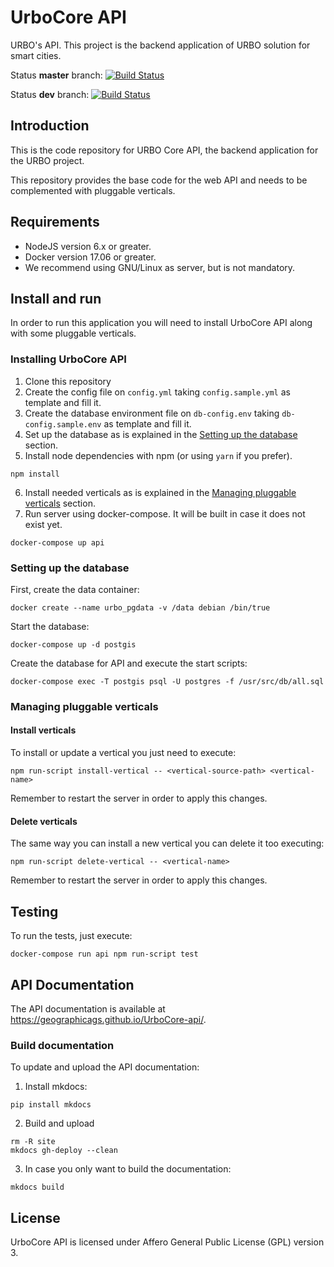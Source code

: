 # UrboCore API
URBO's API. This project is the backend application of URBO solution for smart cities.

Status **master** branch: [![Build Status](http://jenkins.geographica.gs/buildStatus/icon?job=urbocore-api/master)](http://jenkins.geographica.gs/job/urbocore-api/job/master/)

Status **dev** branch: [![Build Status](http://jenkins.geographica.gs/buildStatus/icon?job=urbocore-api/dev)](http://jenkins.geographica.gs/job/urbocore-api/job/dev/)

## Introduction
This is the code repository for URBO Core API, the backend application for the URBO project.

This repository provides the base code for the web API and needs to be complemented with pluggable verticals.


## Requirements
* NodeJS version 6.x or greater.
* Docker version 17.06 or greater.
* We recommend using GNU/Linux as server, but is not mandatory.


## Install and run
In order to run this application you will need to install UrboCore API along with some pluggable verticals.

### Installing UrboCore API
1. Clone this repository
2. Create the config file on `config.yml` taking `config.sample.yml` as template and fill it.
3. Create the database environment file on `db-config.env` taking `db-config.sample.env` as template and fill it.
4. Set up the database as is explained in the [Setting up the database](#setting-up-the-database) section.
5. Install node dependencies with npm (or using `yarn` if you prefer).
```
npm install
```
6. Install needed verticals as is explained in the [Managing pluggable verticals](#managing-pluggable-verticals) section.
7. Run server using docker-compose. It will be built in case it does not exist yet.
```
docker-compose up api
```


### Setting up the database
First, create the data container:
```
docker create --name urbo_pgdata -v /data debian /bin/true
```
Start the database:
```
docker-compose up -d postgis
```
Create the database for API and execute the start scripts:
```
docker-compose exec -T postgis psql -U postgres -f /usr/src/db/all.sql
```

### Managing pluggable verticals

#### Install verticals
To install or update a vertical you just need to execute:
```
npm run-script install-vertical -- <vertical-source-path> <vertical-name>
```

Remember to restart the server in order to apply this changes.

#### Delete verticals
The same way you can install a new vertical you can delete it too executing:
```
npm run-script delete-vertical -- <vertical-name>
```

Remember to restart the server in order to apply this changes.

## Testing
To run the tests, just execute:
```
docker-compose run api npm run-script test
```

## API Documentation

The API documentation is available at https://geographicags.github.io/UrboCore-api/.

### Build documentation

To update and upload the API documentation:
1. Install mkdocs:
```
pip install mkdocs
```
2. Build and upload
```
rm -R site
mkdocs gh-deploy --clean
```

3. In case you only want to build the documentation:
```
mkdocs build
```

## License

UrboCore API is licensed under Affero General Public License (GPL) version 3.
